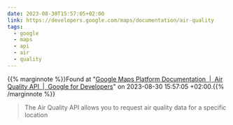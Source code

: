 ```yaml
---
date: 2023-08-30T15:57:05+02:00
link: https://developers.google.com/maps/documentation/air-quality
tags:
  - google
  - maps
  - api
  - air
  - quality
---
```

{{% marginnote %}}Found at "[Google Maps Platform Documentation  |  Air Quality API  |  Google for Developers](https://web.archive.org/web/20230830155705/https://developers.google.com/maps/documentation/air-quality)" on 2023-08-30 15:57:05 +02:00.{{% /marginnote %}}

> The Air Quality API allows you to request air quality data for a specific location